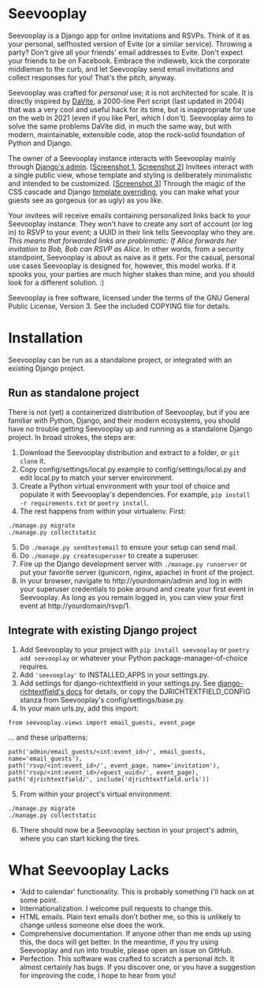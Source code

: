 # Seevooplay

Seevooplay is a Django app for online invitations and RSVPs. Think of it as your personal, selfhosted version of Evite (or a similar service). Throwing a party? Don't give all your friends' email addresses to Evite. Don't expect your friends to be on Facebook. Embrace the indieweb, kick the corporate middleman to the curb, and let Seevooplay send email invitations and collect responses for you! That's the pitch, anyway.

Seevooplay was crafted for *personal* use; it is not architected for scale. It is directly inspired by [DaVite](http://marginalhacks.com/Hacks/DaVite/), a 2000-line Perl script (last updated in 2004) that was a very cool and useful hack for its time, but is inappropriate for use on the web in 2021 (even if you like Perl, which I don't). Seevooplay aims to solve the same problems DaVite did, in much the same way, but with modern, maintainable, extensible code, atop the rock-solid foundation of Python and Django.

The owner of a Seevooplay instance interacts with Seevooplay mainly through [Django's admin](https://docs.djangoproject.com/en/3.2/ref/contrib/admin/). [[Screenshot 1](https://user-images.githubusercontent.com/782716/129496242-c791d261-0d5f-43a7-b65d-b8759685b9af.png), [Screenshot 2](https://user-images.githubusercontent.com/782716/129496271-2591b149-db9f-41bd-96ab-9cad18e91c08.png)] Invitees interact with a single public view, whose template and styling is deliberately minimalistic and intended to be customized. [[Screenshot 3](https://user-images.githubusercontent.com/782716/129496302-b2ebeff9-c73b-49cc-b971-706db8589f05.png)] Through the magic of the CSS cascade and Django [template overriding](https://docs.djangoproject.com/en/3.2/howto/overriding-templates/), you can make what your guests see as gorgeous (or as ugly) as you like.

Your invitees will receive emails containing personalized links back to your Seevooplay instance. They won't have to create any sort of account (or log in) to RSVP to your event; a UUID in their link tells Seevooplay who they are.  *This means that forwarded links are problematic: If Alice forwards her invitation to Bob, Bob can RSVP as Alice.* In other words, from a security standpoint, Seevooplay is about as naive as it gets. For the casual, personal use cases Seevooplay is designed for, however, this model works. If it spooks you, your parties are much higher stakes than mine, and you should look for a different solution. :)

Seevooplay is free software, licensed under the terms of the GNU General Public License, Version 3. See the included COPYING file for details.

# Installation

Seevooplay can be run as a standalone project, or integrated with an existing Django project.

## Run as standalone project

There is not (yet) a containerized distribution of Seevooplay, but if you are familiar with Python, Django, and their modern ecosystems, you should have no trouble getting Seevooplay up and running as a standalone Django project. In broad strokes, the steps are:

1. Download the Seevooplay distribution and extract to a folder, or `git clone` it.
2. Copy config/settings/local.py.example to config/settings/local.py and edit local.py to match your server environment.
3. Create a Python virtual environment with your tool of choice and populate it with Seevooplay's dependencies. For example, `pip install -r requirements.txt` or `poetry install`.
4. The rest happens from within your virtualenv. First:
```
./manage.py migrate
./manage.py collectstatic
```
5. Do `./manage.py sendtestemail` to ensure your setup can send mail.
6. Do `./manage.py createsuperuser` to create a superuser.
7. Fire up the Django development server with `./manage.py runserver` or put your favorite server (gunicorn, nginx, apache) in front of the project.
8. In your browser, navigate to http://yourdomain/admin and log in with your superuser credentials to poke around and create your first event in Seevooplay. As long as you remain logged in, you can view your first event at http://yourdomain/rsvp/1.

## Integrate with existing Django project

1. Add Seevooplay to your project with `pip install seevooplay` or `poetry add seevooplay` or whatever your Python package-manager-of-choice requires.
2. Add ``'seevooplay'`` to INSTALLED_APPS in your settings.py.
3. Add settings for django-richtextfield in your settings.py. See [django-richtextfield's docs](https://github.com/jaap3/django-richtextfield#django-rich-text-field) for details, or copy the DJRICHTEXTFIELD_CONFIG stanza from Seevooplay's config/settings/base.py.
4. In your main urls.py, add this import:
```
from seevooplay.views import email_guests, event_page
```
... and these urlpatterns:
```
path('admin/email_guests/<int:event_id>/', email_guests, name='email_guests'),
path('rsvp/<int:event_id>/', event_page, name='invitation'),
path('rsvp/<int:event_id>/<guest_uuid>/', event_page),
path('djrichtextfield/', include('djrichtextfield.urls'))
```
5. From within your project's virtual environment:
```
./manage.py migrate
./manage.py collectstatic
```
6. There should now be a Seevooplay section in your project's admin, where you can start kicking the tires.

# What Seevooplay Lacks

- 'Add to calendar' functionality. This is probably something I'll hack on at some point.
- Internationalization. I welcome pull requests to change this.
- HTML emails. Plain text emails don't bother me, so this is unlikely to change unless someone else does the work.
- Comprehensive documentation. If anyone other than me ends up using this, the docs will get better. In the meantime, if you try using Seevooplay and run into trouble, please open an issue on GitHub.
- Perfection. This software was crafted to scratch a personal itch. It almost certainly has bugs. If you discover one, or you have a suggestion for improving the code, I hope to hear from you!

